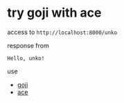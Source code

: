 # try goji with ace

access to `http://localhost:8000/unko`

response from

```
Hello, unko!
```

use
- [goji](https://github.com/zenazn/goji)
- [ace](https://github.com/yosssi/ace)
